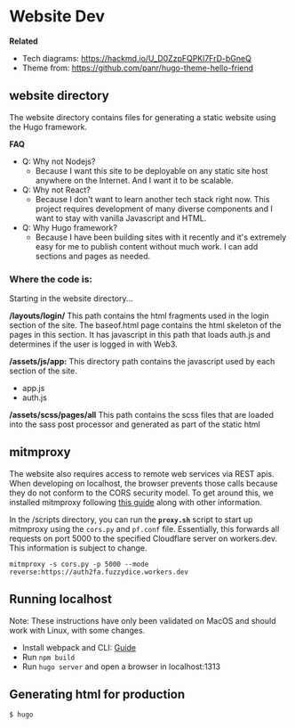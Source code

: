 # Website Dev

**Related**

* Tech diagrams: https://hackmd.io/U_D0ZzpFQPKl7FrD-bGneQ
* Theme from: https://github.com/panr/hugo-theme-hello-friend



## website directory

The website directory contains files for generating a static website using the Hugo framework. 

**FAQ**

* Q: Why not Nodejs?
	* Because I want this site to be deployable on any static site host anywhere on the Internet. And I want it to be scalable.
* Q: Why not React? 
	* Because I don't want to learn another tech stack right now. This project requires development of many diverse components and I want to stay with vanilla Javascript and HTML. 
* Q: Why Hugo framework?
	* Because I have been building sites with it recently and it's extremely easy for me to publish content without much work. I can add sections and pages as needed. 
			
### Where the code is:

Starting in the website directory...

**/layouts/login/**
This path contains the html fragments used in the login section of the site. The baseof.html page contains the html skeleton of the pages in this section. It has javascript in this path that loads auth.js and determines if the user is logged in with Web3.


**/assets/js/app:**
This directory path contains the javascript used by each section of the site. 

* app.js
* auth.js

**/assets/scss/pages/all**
This path contains the scss files that are loaded into the sass post processor and generated as part of the static html


## mitmproxy

The website also requires access to remote web services via REST apis. When developing on localhost, the browser prevents those calls because they do not conform to the CORS security model. To get around this, we installed mitmproxy following [this guide](https://medium.com/@iaincollins/calling-https-urls-from-http-localhost-8bd4e976edfe) along with other information. 

In the /scripts directory, you can run the **`proxy.sh`** script to start up mitmproxy using the `cors.py` and `pf.conf` file. Essentially, this forwards all requests on port 5000 to the specified Cloudflare server on workers.dev. This information is subject to change.

```mitmproxy -s cors.py -p 5000 --mode reverse:https://auth2fa.fuzzydice.workers.dev```


## Running localhost

Note: These instructions have only been validated on MacOS and should work with Linux, with some changes. 

* Install webpack and CLI: [Guide](https://webpack.js.org/guides/installation/)
* Run `npm build`
* Run `hugo server` and open a browser in localhost:1313

## Generating html for production

`$ hugo`